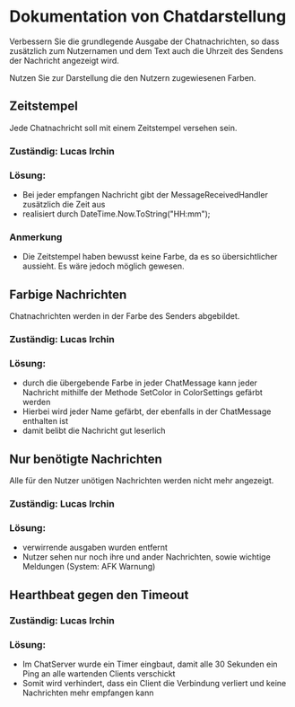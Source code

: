 # Dokumentation von Chatdarstellung

Verbessern Sie die grundlegende Ausgabe der Chatnachrichten, so dass zusätzlich zum
Nutzernamen und dem Text auch die Uhrzeit des Sendens der Nachricht angezeigt wird.

Nutzen Sie zur Darstellung die den Nutzern zugewiesenen Farben.

## Zeitstempel

Jede Chatnachricht soll mit einem Zeitstempel versehen sein.

### Zuständig: Lucas Irchin

### Lösung:
- Bei jeder empfangen Nachricht gibt der MessageReceivedHandler zusätzlich die Zeit aus
- realisiert durch DateTime.Now.ToString("HH:mm");

### Anmerkung
- Die Zeitstempel haben bewusst keine Farbe, da es so übersichtlicher aussieht. Es wäre jedoch möglich gewesen.

## Farbige Nachrichten

Chatnachrichten werden in der Farbe des Senders abgebildet.

### Zuständig: Lucas Irchin

### Lösung:
- durch die übergebende Farbe in jeder ChatMessage kann jeder Nachricht mithilfe der Methode SetColor in ColorSettings gefärbt werden
- Hierbei wird jeder Name gefärbt, der ebenfalls in der ChatMessage enthalten ist
- damit belibt die Nachricht gut leserlich

## Nur benötigte Nachrichten

Alle für den Nutzer unötigen Nachrichten werden nicht mehr angezeigt.
### Zuständig: Lucas Irchin

### Lösung:
- verwirrende ausgaben wurden entfernt
- Nutzer sehen nur noch ihre und ander Nachrichten, sowie wichtige Meldungen (System: AFK Warnung)

## Hearthbeat gegen den Timeout

### Zuständig: Lucas Irchin

### Lösung:
- Im ChatServer wurde ein Timer eingbaut, damit alle 30 Sekunden ein Ping an alle wartenden Clients verschickt
- Somit wird verhindert, dass ein Client die Verbindung verliert und keine Nachrichten mehr empfangen kann